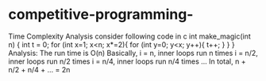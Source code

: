 # competitive-programming-
Time Complexity Analysis 
consider following code in c 
int make_magic(int n) {
  int t = 0;
  for (int x=1; x<n; x*=2){
    for (int y=0; y<x; y++){
      t++; 
    }
  }
}
Analysis: 
The run time is O(n)
Basically, 
i = n, inner loops run n times 
i = n/2, inner loops run n/2 times 
i = n/4, inner loops run n/4 times 
...
In total, n + n/2 + n/4 + ... = 2n 
